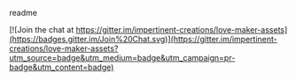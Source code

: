 readme


[![Join the chat at https://gitter.im/impertinent-creations/love-maker-assets](https://badges.gitter.im/Join%20Chat.svg)](https://gitter.im/impertinent-creations/love-maker-assets?utm_source=badge&utm_medium=badge&utm_campaign=pr-badge&utm_content=badge)